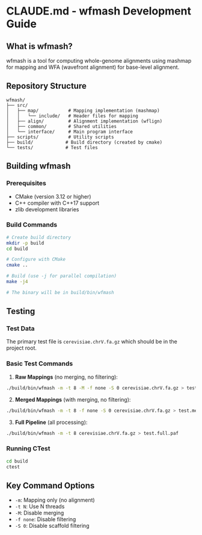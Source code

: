 # CLAUDE.md - wfmash Development Guide

## What is wfmash?
wfmash is a tool for computing whole-genome alignments using mashmap for mapping and WFA (wavefront alignment) for base-level alignment.

## Repository Structure
```
wfmash/
├── src/
│   ├── map/           # Mapping implementation (mashmap)
│   │   └── include/   # Header files for mapping
│   ├── align/         # Alignment implementation (wflign)
│   ├── common/        # Shared utilities
│   └── interface/     # Main program interface
├── scripts/           # Utility scripts
├── build/            # Build directory (created by cmake)
└── tests/            # Test files
```

## Building wfmash

### Prerequisites
- CMake (version 3.12 or higher)
- C++ compiler with C++17 support
- zlib development libraries

### Build Commands
```bash
# Create build directory
mkdir -p build
cd build

# Configure with CMake
cmake ..

# Build (use -j for parallel compilation)
make -j4

# The binary will be in build/bin/wfmash
```

## Testing

### Test Data
The primary test file is `cerevisiae.chrV.fa.gz` which should be in the project root.

### Basic Test Commands

1. **Raw Mappings** (no merging, no filtering):
```bash
./build/bin/wfmash -m -t 8 -M -f none -S 0 cerevisiae.chrV.fa.gz > test.raw.paf
```

2. **Merged Mappings** (with merging, no filtering):
```bash
./build/bin/wfmash -m -t 8 -f none -S 0 cerevisiae.chrV.fa.gz > test.merged.paf
```

3. **Full Pipeline** (all processing):
```bash
./build/bin/wfmash -m -t 8 cerevisiae.chrV.fa.gz > test.full.paf
```

### Running CTest
```bash
cd build
ctest
```

## Key Command Options
- `-m`: Mapping only (no alignment)
- `-t N`: Use N threads
- `-M`: Disable merging
- `-f none`: Disable filtering
- `-S 0`: Disable scaffold filtering